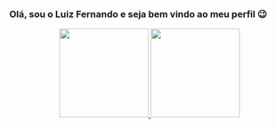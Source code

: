 ### Olá, sou o Luiz Fernando e seja bem vindo ao meu perfil 😉

<div align="center">
  <a href="https://github.com/luizfernandodev">
  <img height="160em" src="https://github-readme-stats.vercel.app/api?username=luizfernandodev&show_icons=true&theme=dark&include_all_commits=false&count_private=true"/>
  <img height="160em" src="https://github-readme-stats.vercel.app/api/top-langs/?username=luizfernandodev&layout=compact&langs_count=7&theme=dark"/>
</div>
